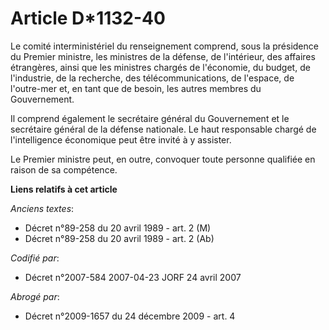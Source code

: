 # Article D*1132-40

Le comité interministériel du renseignement comprend, sous la présidence du Premier ministre, les ministres de la défense, de
l'intérieur, des affaires étrangères, ainsi que les ministres chargés de l'économie, du budget, de l'industrie, de la
recherche, des télécommunications, de l'espace, de l'outre-mer et, en tant que de besoin, les autres membres du Gouvernement.

Il comprend également le secrétaire général du Gouvernement et le secrétaire général de la défense nationale. Le haut
responsable chargé de l'intelligence économique peut être invité à y assister.

Le Premier ministre peut, en outre, convoquer toute personne qualifiée en raison de sa compétence.

**Liens relatifs à cet article**

_Anciens textes_:

  - Décret n°89-258 du 20 avril 1989 - art. 2 (M)
  - Décret n°89-258 du 20 avril 1989 - art. 2 (Ab)

_Codifié par_:

  - Décret n°2007-584 2007-04-23 JORF 24 avril 2007

_Abrogé par_:

  - Décret n°2009-1657 du 24 décembre 2009 - art. 4
